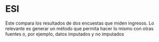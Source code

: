 # ESI
Este compara los resultados de dos encuestas que miden ingresos. Lo relevante es generar un método que permita hacer lo mismo con otras fuentes o, por ejemplo, datos imputados y no imputados

